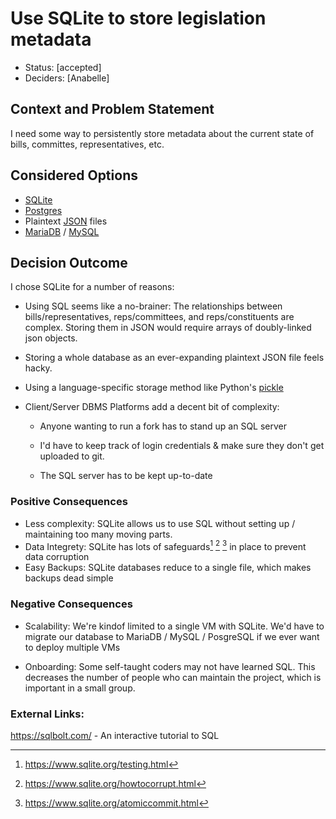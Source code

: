 # Use SQLite to store legislation metadata

- Status: [accepted]
- Deciders: [Anabelle]

## Context and Problem Statement

I need some way to persistently store metadata about the current state of bills, committes, representatives, etc.


## Considered Options

- [SQLite]
- [Postgres]
- Plaintext [JSON] files
- [MariaDB] / [MySQL]


## Decision Outcome

I chose SQLite for a number of reasons:

- Using SQL seems like a no-brainer: The relationships between bills/representatives, reps/committees, and reps/constituents are complex. Storing them in JSON would require arrays of doubly-linked json objects.

- Storing a whole database as an ever-expanding plaintext JSON file feels hacky.

- Using a language-specific storage method like Python's [pickle]

- Client/Server DBMS Platforms add a decent bit of complexity:

  - Anyone wanting to run a fork has to stand up an SQL server

  - I'd have to keep track of login credentials & make sure they don't get uploaded to git.

  - The SQL server has to be kept up-to-date

### Positive Consequences <!-- optional -->

- Less complexity: SQLite allows us to use SQL without setting up / maintaining too many moving parts.
- Data Integrety: SQLite has lots of safeguards[^1] [^2] [^3] in place to prevent data corruption
- Easy Backups: SQLite databases reduce to a single file, which makes backups dead simple

### Negative Consequences <!-- optional -->

- Scalability: We're kindof limited to a single VM with SQLite. We'd have to migrate our database to MariaDB / MySQL / PosgreSQL if we ever want to deploy multiple VMs

- Onboarding: Some self-taught coders may not have learned SQL. This decreases the number of people who can maintain the project, which is important in a small group.

### External Links:
<https://sqlbolt.com/> - An interactive tutorial to SQL



[SQLite]: https://www.sqlite.org/index.html
[Postgres]: https://www.postgresql.org/
[MariaDB]: https://mariadb.org/
[MySQL]: https://www.mysql.com/
[JSON]: https://json.org/
[pickle]: https://docs.python.org/3/library/pickle.html
[^1]:https://www.sqlite.org/testing.html
[^2]:https://www.sqlite.org/howtocorrupt.html
[^3]:https://www.sqlite.org/atomiccommit.html